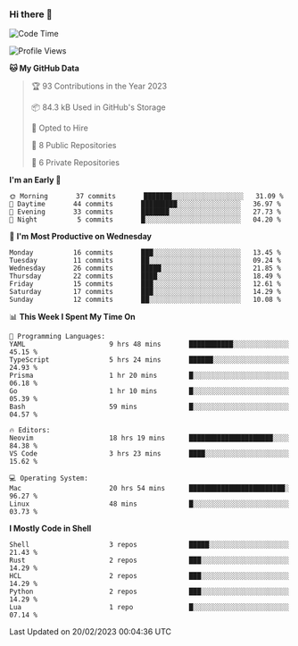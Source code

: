 ### Hi there 👋
<!--![visitors](https://visitor-badge.glitch.me/badge?page_id=d0zingcat)-->
<!--
**d0zingcat/d0zingcat** is a ✨ _special_ ✨ repository because its `README.md` (this file) appears on your GitHub profile.

Here are some ideas to get you started:

- 🔭 I’m currently working on ...
- 🌱 I’m currently learning ...
- 👯 I’m looking to collaborate on ...
- 🤔 I’m looking for help with ...
- 💬 Ask me about ...
- 📫 How to reach me: ...
- 😄 Pronouns: ...
- ⚡ Fun fact: ...
-->
<!--START_SECTION:waka-->
![Code Time](http://img.shields.io/badge/Code%20Time-2%2C320%20hrs%2039%20mins-blue)

![Profile Views](http://img.shields.io/badge/Profile%20Views-109-blue)

**🐱 My GitHub Data** 

> 🏆 93 Contributions in the Year 2023
 > 
> 📦 84.3 kB Used in GitHub's Storage 
 > 
> 💼 Opted to Hire
 > 
> 📜 8 Public Repositories 
 > 
> 🔑 6 Private Repositories  
 > 
**I'm an Early 🐤** 

```text
🌞 Morning       37 commits       ███████░░░░░░░░░░░░░░░░░░   31.09 % 
🌆 Daytime       44 commits       █████████░░░░░░░░░░░░░░░░   36.97 % 
🌃 Evening       33 commits       ███████░░░░░░░░░░░░░░░░░░   27.73 % 
🌙 Night          5 commits       █░░░░░░░░░░░░░░░░░░░░░░░░   04.20 % 

```
📅 **I'm Most Productive on Wednesday** 

```text
Monday          16 commits       ███░░░░░░░░░░░░░░░░░░░░░░   13.45 % 
Tuesday         11 commits       ██░░░░░░░░░░░░░░░░░░░░░░░   09.24 % 
Wednesday       26 commits       █████░░░░░░░░░░░░░░░░░░░░   21.85 % 
Thursday        22 commits       ████░░░░░░░░░░░░░░░░░░░░░   18.49 % 
Friday          15 commits       ███░░░░░░░░░░░░░░░░░░░░░░   12.61 % 
Saturday        17 commits       ███░░░░░░░░░░░░░░░░░░░░░░   14.29 % 
Sunday          12 commits       ██░░░░░░░░░░░░░░░░░░░░░░░   10.08 % 

```


📊 **This Week I Spent My Time On** 

```text
💬 Programming Languages: 
YAML                     9 hrs 48 mins       ███████████░░░░░░░░░░░░░░   45.15 % 
TypeScript               5 hrs 24 mins       ██████░░░░░░░░░░░░░░░░░░░   24.93 % 
Prisma                   1 hr 20 mins        █░░░░░░░░░░░░░░░░░░░░░░░░   06.18 % 
Go                       1 hr 10 mins        █░░░░░░░░░░░░░░░░░░░░░░░░   05.39 % 
Bash                     59 mins             █░░░░░░░░░░░░░░░░░░░░░░░░   04.57 % 

🔥 Editors: 
Neovim                   18 hrs 19 mins      █████████████████████░░░░   84.38 % 
VS Code                  3 hrs 23 mins       ████░░░░░░░░░░░░░░░░░░░░░   15.62 % 

💻 Operating System: 
Mac                      20 hrs 54 mins      ████████████████████████░   96.27 % 
Linux                    48 mins             █░░░░░░░░░░░░░░░░░░░░░░░░   03.73 % 

```

**I Mostly Code in Shell** 

```text
Shell                    3 repos             █████░░░░░░░░░░░░░░░░░░░░   21.43 % 
Rust                     2 repos             ███░░░░░░░░░░░░░░░░░░░░░░   14.29 % 
HCL                      2 repos             ███░░░░░░░░░░░░░░░░░░░░░░   14.29 % 
Python                   2 repos             ███░░░░░░░░░░░░░░░░░░░░░░   14.29 % 
Lua                      1 repo              █░░░░░░░░░░░░░░░░░░░░░░░░   07.14 % 

```



 Last Updated on 20/02/2023 00:04:36 UTC
<!--END_SECTION:waka-->

